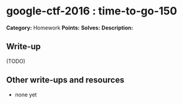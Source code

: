 # google-ctf-2016 : time-to-go-150

**Category:** Homework
**Points:** 
**Solves:** 
**Description:**



## Write-up

(TODO)

## Other write-ups and resources

* none yet
